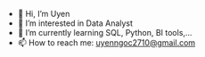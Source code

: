 - 👋 Hi, I’m Uyen
- 👀 I’m interested in Data Analyst
- 🌱 I’m currently learning SQL, Python, BI tools,...
- 📫 How to reach me: uyenngoc2710@gmail.com 

<!---
uyenuyen96/uyenuyen96 is a ✨ special ✨ repository because its `README.md` (this file) appears on your GitHub profile.
You can click the Preview link to take a look at your changes.
--->
